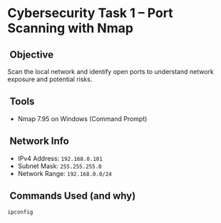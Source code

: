 # Cybersecurity Task 1 – Port Scanning with Nmap

## ​ Objective
Scan the local network and identify open ports to understand network exposure and potential risks.

## ​ Tools
- Nmap 7.95 on Windows (Command Prompt)

## ​ Network Info
- IPv4 Address: `192.168.0.101`
- Subnet Mask: `255.255.255.0`
- Network Range: `192.168.0.0/24`

## ​ Commands Used (and why)
```txt
ipconfig
